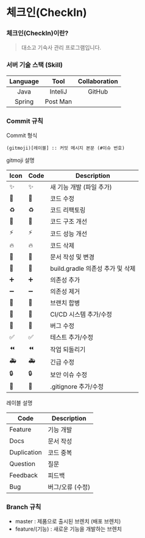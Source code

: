 # 체크인(CheckIn)

### 체크인(CheckIn)이란?
> 대소고 기숙사 관리 프로그램입니다.

### 서버 기술 스택 (Skill)
| Language  |      Tool      | Collaboration  |
|:--------:|:---------------:|:---------------:|
|  Java  | InteliJ  |  GitHub  |
|  Spring  | Post Man |

### Commit 규칙

Commit 형식
```shell
(gitmoji)[레이블] :: 커밋 메시지 본문 (#이슈 번호)
```

gitmoji 설명

| Icon | Code | Description |
| --- | --- | --- |
| ✨ | :sparkles: | 새 기능 개발 (파일 추가) |
| 📝 | :memo: | 코드 수정 |
| ♻️ | :recycle: | 코드 리팩토링 |
| 🎨 | :art: | 코드 구조 개선 |
| ⚡️ | :zap: | 코드 성능 개선 |
| 🔥 | :fire: | 코드 삭제 |
| 📄 | :page_facing_up: | 문서 작성 및 변경 |
| 🔧 | :wrench: | build.gradle 의존성 추가 및 삭제 |
| ➕ | :heavy_plus_sign: | 의존성 추가 |
| ➖ | :heavy_minus_sign: | 의존성 제거 |
| 🔀 | :twisted_rightwards_arrows: | 브랜치 합병 |
| 👷 | :construction_worker: | CI/CD 시스템 추가/수정 |
| 🐛 | :bug: | 버그 수정 |
| ✅ | :white_check_mark: | 테스트 추가/수정 |
| ⏪ | :rewind: | 작업 되돌리기 |
| 🚑 | :ambulance: | 긴급 수정 |
| 🔒️ | :lock: | 보안 이슈 수정 |
| 🙈 | :see_no_evil: | .gitignore 추가/수정 |

레이블 설명   

|Code|Description|
|---|---|
|Feature|기능 개발|
|Docs|문서 작성|
|Duplication|코드 중복|
|Question|질문|
|Feedback|피드백|
|Bug|버그/오류 (수정)|

### Branch 규칙
- master : 제품으로 출시된 브렌치 (배포 브렌치)
- feature/(기능) : 새로운 기능을 개발하는 브렌치

